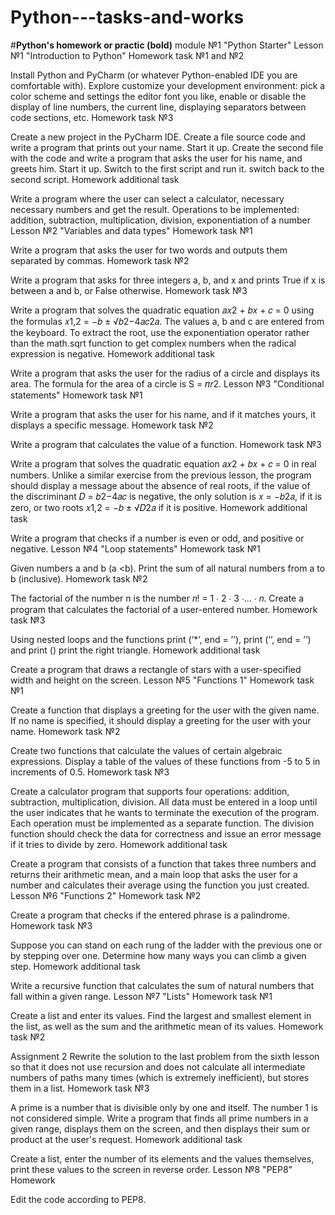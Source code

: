 # Python---tasks-and-works
#__Python's homework or practic (bold)__
module №1 "Python Starter"
Lesson №1 "Introduction to Python"
Homework task №1 and №2

Install Python and PyCharm (or whatever Python-enabled IDE you are comfortable with). Explore customize your development environment: pick a color scheme and settings the editor font you like, enable or disable the display of line numbers, the current line, displaying separators between code sections, etc.
Homework task №3

Create a new project in the PyCharm IDE. Create a file source code and write a program that prints out your name. Start it up. Create the second file with the code and write a program that asks the user for his name, and greets him. Start it up. Switch to the first script and run it. switch back to the second script.
Homework additional task

Write a program where the user can select a calculator, necessary necessary numbers and get the result. Operations to be implemented: addition, subtraction, multiplication, division, exponentiation of a number
Lesson №2 "Variables and data types"
Homework task №1

Write a program that asks the user for two words and outputs them separated by commas.
Homework task №2

Write a program that asks for three integers a, b, and x and prints True if x is between a and b, or False otherwise.
Homework task №3

Write a program that solves the quadratic equation 𝑎𝑥2 + 𝑏𝑥 + 𝑐 = 0 using the formulas 𝑥1,2 = −𝑏 ± √𝑏2−4𝑎𝑐2𝑎. The values a, b and c are entered from the keyboard. To extract the root, use the exponentiation operator rather than the math.sqrt function to get complex numbers when the radical expression is negative.
Homework additional task

Write a program that asks the user for the radius of a circle and displays its area. The formula for the area of a circle is S = 𝜋𝑟2.
Lesson №3 "Conditional statements"
Homework task №1

Write a program that asks the user for his name, and if it matches yours, it displays a specific message.
Homework task №2

Write a program that calculates the value of a function.
Homework task №3

Write a program that solves the quadratic equation 𝑎𝑥2 + 𝑏𝑥 + 𝑐 = 0 in real numbers. Unlike a similar exercise from the previous lesson, the program should display a message about the absence of real roots, if the value of the discriminant 𝐷 = 𝑏2−4𝑎𝑐 is negative, the only solution is 𝑥 = −𝑏2𝑎, if it is zero, or two roots 𝑥1,2 = −𝑏 ± √𝐷2𝑎 if it is positive.
Homework additional task

Write a program that checks if a number is even or odd, and positive or negative.
Lesson №4 "Loop statements"
Homework task №1

Given numbers a and b (a <b). Print the sum of all natural numbers from a to b (inclusive).
Homework task №2

The factorial of the number n is the number 𝑛! = 1 ∙ 2 ∙ 3 ∙… ∙ 𝑛. Create a program that calculates the factorial of a user-entered number.
Homework task №3

Using nested loops and the functions print (‘*’, end = ’’), print (‘’, end = ’’) and print () print the right triangle.
Homework additional task

Create a program that draws a rectangle of stars with a user-specified width and height on the screen.
Lesson №5 "Functions 1"
Homework task №1

Create a function that displays a greeting for the user with the given name. If no name is specified, it should display a greeting for the user with your name.
Homework task №2

Create two functions that calculate the values of certain algebraic expressions. Display a table of the values of these functions from -5 to 5 in increments of 0.5.
Homework task №3

Create a calculator program that supports four operations: addition, subtraction, multiplication, division. All data must be entered in a loop until the user indicates that he wants to terminate the execution of the program. Each operation must be implemented as a separate function. The division function should check the data for correctness and issue an error message if it tries to divide by zero.
Homework additional task

Create a program that consists of a function that takes three numbers and returns their arithmetic mean, and a main loop that asks the user for a number and calculates their average using the function you just created.
Lesson №6 "Functions 2"
Homework task №2

Create a program that checks if the entered phrase is a palindrome.
Homework task №3

Suppose you can stand on each rung of the ladder with the previous one or by stepping over one. Determine how many ways you can climb a given step.
Homework additional task

Write a recursive function that calculates the sum of natural numbers that fall within a given range.
Lesson №7 "Lists"
Homework task №1

Create a list and enter its values. Find the largest and smallest element in the list, as well as the sum and the arithmetic mean of its values.
Homework task №2

Assignment 2 Rewrite the solution to the last problem from the sixth lesson so that it does not use recursion and does not calculate all intermediate numbers of paths many times (which is extremely inefficient), but stores them in a list.
Homework task №3

A prime is a number that is divisible only by one and itself. The number 1 is not considered simple. Write a program that finds all prime numbers in a given range, displays them on the screen, and then displays their sum or product at the user's request.
Homework additional task

Create a list, enter the number of its elements and the values themselves, print these values to the screen in reverse order.
Lesson №8 "PEP8"
Homework

Edit the code according to PEP8.
